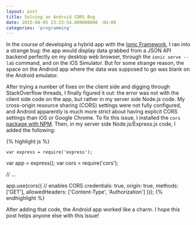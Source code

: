 ```yaml
---
layout: post
title: Solving an Android CORS Bug
date: 2015-08-05 23:23:54.000000000 -04:00
categories: 'programming'
---
```

In the course of developing a hybrid app with the [Ionic Framework](http://ionicframework.com), I ran into a strange bug: the app would display data grabbed from a JSON API backend perfectly on my desktop web browser, through the `ionic serve --lab` command, and on the iOS Simulator. But for some strange reason, the space on the Android app where the data was supposed to go was blank on the Android emulator.

After trying a number of fixes on the client side and digging through StackOverflow threads, I finally figured it out: the error was not with the client side code on the app, but rather in my server side Node.js code. My cross-origin resource sharing (CORS) settings were not fully configured, and Android apparently is much more strict about having explicit CORS settings than iOS or Google Chrome. To fix this issue, I installed the `cors` [package with NPM](https://www.npmjs.com/package/cors). Then, in my server side Node.js/Express.js code, I added the following:

{% highlight js %}

    var express = require('express');
var app = express();
var cors = require('cors');

// ...

app.use(cors({  // enables CORS
  credentials: true, 
  origin: true,
  methods: ['GET'],
  allowedHeaders: ['Content-Type', 'Authorization'] 
}));
{% endhighlight %}

After adding that code, the Android app worked like a charm. I hope this post helps anyone else with this issue!